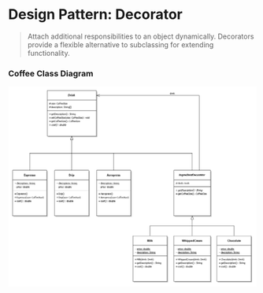 # Design Pattern: Decorator

> Attach additional responsibilities to an object dynamically.
> Decorators provide a flexible alternative to subclassing for extending functionality.

### Coffee Class Diagram

![Coffee Class Diagram](/UMLs/decorator/Coffee_Class_Diagram.png)
